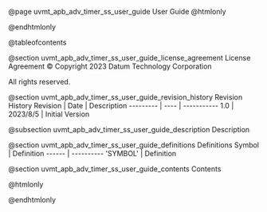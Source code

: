 @page uvmt_apb_adv_timer_ss_user_guide User Guide
@htmlonly
<div class="autonumbering">
@endhtmlonly


@tableofcontents


@section uvmt_apb_adv_timer_ss_user_guide_license_agreement License Agreement
© Copyright 2023 Datum Technology Corporation

All rights reserved.


@section uvmt_apb_adv_timer_ss_user_guide_revision_history Revision History
Revision  | Date | Description
--------- | ---- | -----------
1.0 | 2023/8/5 | Initial Version

@subsection uvmt_apb_adv_timer_ss_user_guide_description Description


@section uvmt_apb_adv_timer_ss_user_guide_definitions Definitions
Symbol | Definition
------ | ----------
 'SYMBOL' | Definition


@section uvmt_apb_adv_timer_ss_user_guide_contents Contents


@htmlonly
</div>
@endhtmlonly